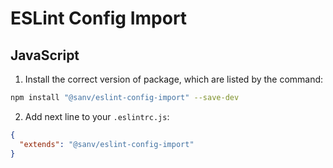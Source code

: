 # ESLint Config Import

## JavaScript

1. Install the correct version of package, which are listed by the command:

```bash
npm install "@sanv/eslint-config-import" --save-dev
```

2. Add next line to your `.eslintrc.js`:

```json
{
  "extends": "@sanv/eslint-config-import"
}
```
